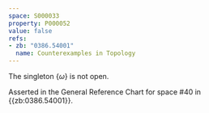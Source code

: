 ```yaml
---
space: S000033
property: P000052
value: false
refs:
- zb: "0386.54001"
  name: Counterexamples in Topology
---
```


The singleton $\{\omega\}$ is not open.

Asserted in the General Reference Chart for space #40 in
{{zb:0386.54001}}.
